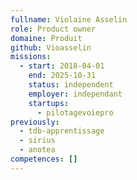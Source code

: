 ```yaml
---
fullname: Violaine Asselin
role: Product owner
domaine: Produit
github: Vioasselin
missions:
  - start: 2018-04-01
    end: 2025-10-31
    status: independent
    employer: independant
    startups:
      - pilotagevoiepro
previously:
  - tdb-apprentissage
  - sirius
  - anotea
competences: []
---
```

